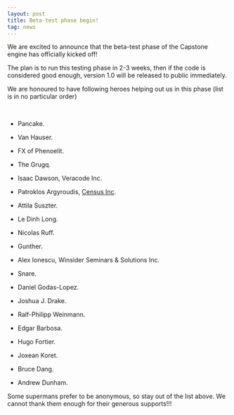 ```yaml
---
layout: post
title: Beta-test phase begin!
tag: news
---
```


We are excited to announce that the beta-test phase of the Capstone engine has officially kicked off!

The plan is to run this testing phase in 2-3 weeks, then if the code is considered good enough, version 1.0 will be released to public immediately.

We are honoured to have following heroes helping out us in this phase (list is in no particular order)

<br>

- Pancake.

- Van Hauser.

- FX of Phenoelit.

- The Grugq.

- Isaac Dawson, Veracode Inc.

- Patroklos Argyroudis, [Census Inc](http://census-labs.com).

- Attila Suszter.

- Le Dinh Long.

- Nicolas Ruff.

- Gunther.

- Alex Ionescu, Winsider Seminars & Solutions Inc.

- Snare.

- Daniel Godas-Lopez.

- Joshua J. Drake.

- Ralf-Philipp Weinmann.

- Edgar Barbosa.

- Hugo Fortier.

- Joxean Koret.

- Bruce Dang.

- Andrew Dunham.

Some supermans prefer to be anonymous, so stay out of the list above. We cannot thank them enough for their generous supports!!!

